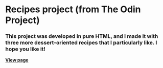 # Recipes project (from The Odin Project)
### This project was developed in pure HTML, and I made it with three more dessert-oriented recipes that I particularly like. I hope you like it!
**[View page](https://jv-aquino.github.io/odin-recipes/)**
